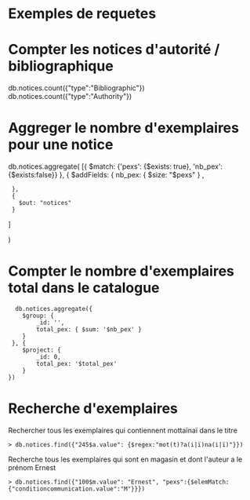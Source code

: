 # Exemples de requetes
# Compter les notices d'autorité / bibliographique
db.notices.count({"type":"Bibliographic"})
db.notices.count({"type":"Authority"})
# Aggreger le nombre d'exemplaires pour une notice
db.notices.aggregate(
  [{ $match:
    {'pexs': {$exists: true}, 'nb_pex':{$exists:false}}
    },
    {
     $addFields: {
       nb_pex: { $size: "$pexs" } ,

     },
     {
       $out: "notices"
     }

   ]

  )
# Compter le nombre d'exemplaires total dans le catalogue
```
  db.notices.aggregate({
    $group: {
        _id: '',
        total_pex: { $sum: '$nb_pex' }
    }
 }, {
    $project: {
        _id: 0,
        total_pex: '$total_pex'
    }
})
```

# Recherche d'exemplaires
Rechercher tous les exemplaires qui contiennent mottaïnaï dans le titre

```
> db.notices.find({"245$a.value": {$regex:"mot(t)?a(i|ï)na(i|ï)"}})
```


Recherche tous les exemplaires qui sont en magasin et dont l'auteur a le prénom Ernest
```
> db.notices.find({"100$m.value": "Ernest", "pexs":{$elemMatch:{"conditioncommunication.value":"M"}}})
```
